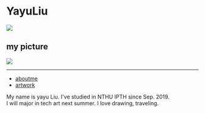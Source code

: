 <!DOCTYPE html>

<html>
<head>
  <tytle></tytle>
 
</head>

<body>


  <h1>YayuLiu</h1>
  <img style="100%" src="https://scontent.ftpe8-4.fna.fbcdn.net/v/t1.0-9/69638577_1724845367659912_311887549939318784_o.jpg?_nc_cat=110&_nc_ohc=0Sc2LHwEinoAQlmt6DHpfsBWYYyPZvx7JEBVCvFHQ-edmq-hd75QHtESA&_nc_ht=scontent.ftpe8-4.fna&oh=57fc306e61bcda6af879568f6f5cbc51&oe=5E9F8384" >
  <h2>my picture</h2>
  <img src="https://images.plurk.com/4mTMGsvFI8akr6iYUNpbSZ.jpg">
  <hr/>

<ul>
    <li><a href="#">aboutme</a></li>
    <li><a href="#">artwork</a></li>
 </ul>


<p>My name is yayu Liu. I've studied in NTHU IPTH since Sep. 2019.<br >
I will major in tech art next summer. I love drawing, traveling.<br >
</p>

</body>
</html>
